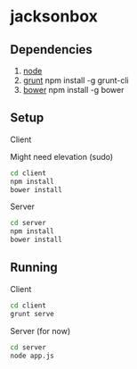 # jacksonbox

Dependencies
--------------------------------------

1. [node](http://nodejs.org/download/)
2. [grunt](https://github.com/gruntjs/grunt-cli) npm install -g grunt-cli
2. [bower](http://bower.io/) npm install -g bower

Setup
--------------------------------------

Client

Might need elevation (sudo)

```bash
cd client
npm install
bower install
```

Server

```bash
cd server
npm install
bower install
```

Running
--------------------------------------

Client

```bash
cd client 
grunt serve
```

Server (for now)

```bash
cd server
node app.js
```